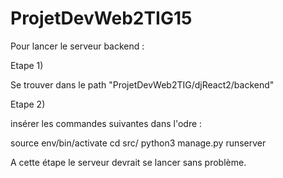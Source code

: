 # ProjetDevWeb2TIG15

Pour lancer le serveur backend :

Etape 1) 

Se trouver dans le path "ProjetDevWeb2TIG/djReact2/backend"

Etape 2)

insérer les commandes suivantes dans l'odre :

source env/bin/activate
cd src/
python3 manage.py runserver

A cette étape le serveur devrait se lancer sans problème.
